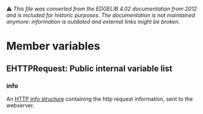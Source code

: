 :warning: _This file was converted from the EDGELIB 4.02 documentation from 2012 and is included for historic purposes. The documentation is not maintained anymore: information is outdated and external links might be broken._

# Member variables

## EHTTPRequest: Public internal variable list
### info
An [HTTP info structure](classeconnect_structures.md) containing the http request information, sent to the webserver.

